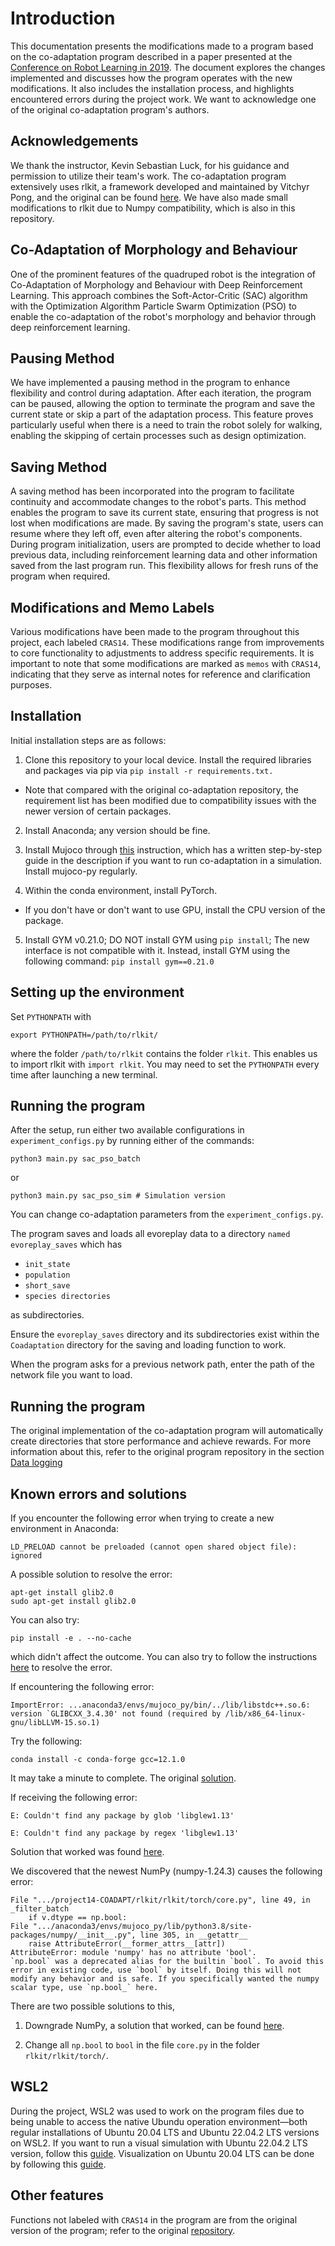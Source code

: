 # Introduction

This documentation presents the modifications made to a program based on the co-adaptation program described in a paper presented at the [Conference on Robot Learning in 2019](https://sites.google.com/view/drl-coadaptation/home). The document explores the changes implemented and discusses how the program operates with the new modifications. It also includes the installation process, and highlights encountered errors during the project work. We want to acknowledge one of the original co-adaptation program's authors. 

## Acknowledgements
We thank the instructor, Kevin Sebastian Luck, for his guidance and permission to utilize their team's work.
The co-adaptation program extensively uses rlkit, a framework developed and maintained by Vitchyr Pong, and the original can be found [here](https://github.com/rail-berkeley/rlkit). We have also made small modifications to rlkit due to Numpy compatibility, which is also in this repository.

## Co-Adaptation of Morphology and Behaviour
One of the prominent features of the quadruped robot is the integration of Co-Adaptation of Morphology and Behaviour with Deep Reinforcement Learning. This approach combines the Soft-Actor-Critic (SAC) algorithm with the Optimization Algorithm Particle Swarm Optimization (PSO) to enable the co-adaptation of the robot's morphology and behavior through deep reinforcement learning.

## Pausing Method
We have implemented a pausing method in the program to enhance flexibility and control during adaptation. After each iteration, the program can be paused, allowing the option to terminate the program and save the current state or skip a part of the adaptation process. This feature proves particularly useful when there is a need to train the robot solely for walking, enabling the skipping of certain processes such as design optimization.

## Saving Method
A saving method has been incorporated into the program to facilitate continuity and accommodate changes to the robot's parts. This method enables the program to save its current state, ensuring that progress is not lost when modifications are made. By saving the program's state, users can resume where they left off, even after altering the robot's components. During program initialization, users are prompted to decide whether to load previous data, including reinforcement learning data and other information saved from the last program run. This flexibility allows for fresh runs of the program when required.

## Modifications and Memo Labels
Various modifications have been made to the program throughout this project, each labeled `CRAS14`. These modifications range from improvements to core functionality to adjustments to address specific requirements. It is important to note that some modifications are marked as `memos` with `CRAS14`, indicating that they serve as internal notes for reference and clarification purposes.

## Installation
Initial installation steps are as follows:

1. Clone this repository to your local device. Install the required libraries and packages via pip via `pip install -r requirements.txt.`

* Note that compared with the original co-adaptation repository, the requirement list has been modified due to compatibility issues with the newer version of certain packages.

2. Install Anaconda; any version should be fine.

3. Install Mujoco through [this](https://www.youtube.com/watch?v=Wnb_fiStFb8) instruction, which has a written step-by-step guide in the description if you want to run co-adaptation in a simulation. Install mujoco-py regularly.

4. Within the conda environment, install PyTorch.

* If you don't have or don't want to use GPU, install the CPU version of the package.

5. Install GYM v0.21.0; DO NOT install GYM using `pip install`; The new interface is not compatible with it. Instead, install GYM using the following command: `pip install gym==0.21.0`


## Setting up the environment
Set `PYTHONPATH` with 


    export PYTHONPATH=/path/to/rlkit/

where the folder `/path/to/rlkit` contains the folder `rlkit`. This enables us to import rlkit with `import rlkit`. You may need to set the `PYTHONPATH` every time after launching a new terminal.

## Running the program
After the setup, run either two available configurations in `experiment_configs.py` by running either of the commands:

    python3 main.py sac_pso_batch

or 

    python3 main.py sac_pso_sim # Simulation version

You can change co-adaptation parameters from the `experiment_configs.py`. 

The program saves and loads all evoreplay data to a directory `named evoreplay_saves` which has 
* `init_state`
* `population`
* `short_save`
* `species directories`

as subdirectories.

Ensure the `evoreplay_saves` directory and its subdirectories exist within the `Coadaptation` directory for the saving and loading function to work.

When the program asks for a previous network path, enter the path of the network file you want to load.

## Running the program
The original implementation of the co-adaptation program will automatically create directories that store performance and achieve rewards. For more information about this, refer to the original program repository in the section [Data logging](https://github.com/eicio/CRAS-14-Final/tree/coadapt-save-load-all/project14-COADAPT/Coadaptation#data-logging)

## Known errors and solutions
If you encounter the following error when trying to create a new environment in Anaconda:

    LD_PRELOAD cannot be preloaded (cannot open shared object file): ignored

A possible solution to resolve the error:

    apt-get install glib2.0
    sudo apt-get install glib2.0
You can also try:

    pip install -e . --no-cache

which didn't affect the outcome. You can also try to follow the instructions [here](https://askubuntu.com/questions/1054508/how-to-set-so-to-be-available-for-ld-preload) to resolve the error.



If encountering the following error:

    ImportError: ...anaconda3/envs/mujoco_py/bin/../lib/libstdc++.so.6: version `GLIBCXX_3.4.30' not found (required by /lib/x86_64-linux-gnu/libLLVM-15.so.1)

Try the following:

    conda install -c conda-forge gcc=12.1.0

It may take a minute to complete. The original [solution](https://stackoverflow.com/questions/72540359/glibcxx-3-4-30-not-found-for-librosa-in-conda-virtual-environment-after-tryin).

If receiving the following error:

    E: Couldn't find any package by glob 'libglew1.13'

    E: Couldn't find any package by regex 'libglew1.13'
Solution that worked was found [here](https://otland.net/threads/debian-installing-library-to-compile-otclient-failed.253692/).


We discovered that the newest NumPy (numpy-1.24.3) causes the following error:
    
    File ".../project14-COADAPT/rlkit/rlkit/torch/core.py", line 49, in _filter_batch
        if v.dtype == np.bool:
    File ".../anaconda3/envs/mujoco_py/lib/python3.8/site-packages/numpy/__init__.py", line 305, in __getattr__
        raise AttributeError(__former_attrs__[attr])
    AttributeError: module 'numpy' has no attribute 'bool'.
    `np.bool` was a deprecated alias for the builtin `bool`. To avoid this error in existing code, use `bool` by itself. Doing this will not modify any behavior and is safe. If you specifically wanted the numpy scalar type, use `np.bool_` here.

There are two possible solutions to this,
1. Downgrade NumPy, a solution that worked, can be found [here](https://stackoverflow.com/questions/74893742/how-to-solve-attributeerror-module-numpy-has-no-attribute-bool).

2. Change all `np.bool` to `bool` in the file `core.py` in the folder `rlkit/rlkit/torch/`.

## WSL2
During the project, WSL2 was used to work on the program files due to being unable to access the native Ubundu operation environment—both regular installations of Ubuntu 20.04 LTS and Ubuntu 22.04.2 LTS versions on WSL2. If you want to run a visual simulation with Ubuntu 22.04.2 LTS version, follow this [guide](https://www.youtube.com/watch?v=7Sym3uL6YWo&t). Visualization on Ubuntu 20.04 LTS can be done by following this [guide](https://github.com/davidbombal/wsl2/blob/main/ubuntu_gui_youtube).

## Other features
Functions not labeled with `CRAS14` in the program are from the original version of the program; refer to the original [repository](https://github.com/ksluck/Coadaptation).
